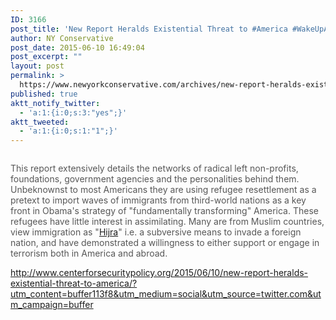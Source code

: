 ```yaml
---
ID: 3166
post_title: 'New Report Heralds Existential Threat to #America #WakeUpAmerica #MakeDCListen'
author: NY Conservative
post_date: 2015-06-10 16:49:04
post_excerpt: ""
layout: post
permalink: >
  https://www.newyorkconservative.com/archives/new-report-heralds-existential-threat-to-america-wakeupamerica-makedclisten/
published: true
aktt_notify_twitter:
  - 'a:1:{i:0;s:3:"yes";}'
aktt_tweeted:
  - 'a:1:{i:0;s:1:"1";}'
---
```

<p><img src="http://www.newyorkconservative.com/wp-content/uploads/2015/06/061015_2048_NewReportHe1.png" alt="" />
	</p><p><span style="color:#575757">This report extensively details the networks of radical left non-profits, foundations, government agencies and the personalities behind them. Unbeknownst to most Americans they are using refugee resettlement as a pretext to import waves of immigrants from third-world nations as a key front in Obama's strategy of "fundamentally transforming" America. These refugees have little interest in assimilating. Many are from Muslim countries, view immigration as "<a href="http://www.centerforsecuritypolicy.org/2015/04/20/refugee-resettlement-and-the-hijra-to-america/">Hijra</a>" i.e. a subversive means to invade a foreign nation, and have demonstrated a willingness to either support or engage in terrorism both in America and abroad.</span>
	</p><p><a href="http://www.centerforsecuritypolicy.org/2015/06/10/new-report-heralds-existential-threat-to-america/?utm_content=buffer113f8&amp;utm_medium=social&amp;utm_source=twitter.com&amp;utm_campaign=buffer">http://www.centerforsecuritypolicy.org/2015/06/10/new-report-heralds-existential-threat-to-america/?utm_content=buffer113f8&amp;utm_medium=social&amp;utm_source=twitter.com&amp;utm_campaign=buffer</a>
	</p>